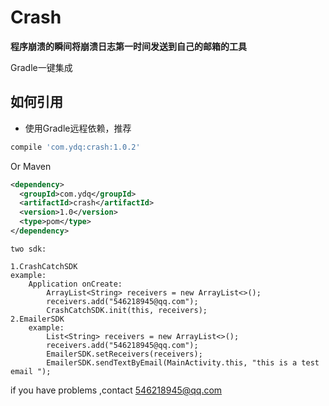 # Crash
****程序崩溃的瞬间将崩溃日志第一时间发送到自己的邮箱的工具****

Gradle一键集成

## 如何引用
* 使用Gradle远程依赖，推荐
```groovy
compile 'com.ydq:crash:1.0.2'
```

Or Maven
```xml
<dependency>
  <groupId>com.ydq</groupId>
  <artifactId>crash</artifactId>
  <version>1.0</version>
  <type>pom</type>
</dependency>
```

```text
two sdk:

1.CrashCatchSDK
example:
    Application onCreate:
        ArrayList<String> receivers = new ArrayList<>();
        receivers.add("546218945@qq.com");
        CrashCatchSDK.init(this, receivers);
2.EmailerSDK
    example:
        List<String> receivers = new ArrayList<>();
        receivers.add("546218945@qq.com");
        EmailerSDK.setReceivers(receivers);
        EmailerSDK.sendTextByEmail(MainActivity.this, "this is a test email ");
```
   

if you have problems ,contact 546218945@qq.com
